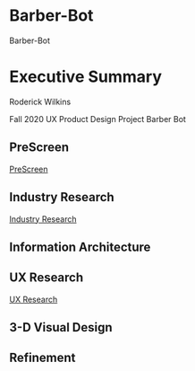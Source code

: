 # Barber-Bot
Barber-Bot

# Executive Summary

Roderick Wilkins


Fall 2020 UX Product Design Project
Barber Bot


## PreScreen 
[PreScreen](https://github.com/maubanel/Barber-Bot/blob/master/prescreen.md)

## Industry Research
[Industry Research](https://github.com/maubanel/Barber-Bot/blob/master/IndustryResearch.md)

## Information Architecture

## UX Research

[UX Research](UXResearch.md)


## 3-D Visual Design


## Refinement 

